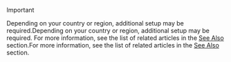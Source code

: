 > [!IMPORTANT]
> <span data-ttu-id="fae21-101">Depending on your country or region, additional setup may be required.</span><span class="sxs-lookup"><span data-stu-id="fae21-101">Depending on your country or region, additional setup may be required.</span></span> <span data-ttu-id="fae21-102">For more information, see the list of related articles in the [See Also](#see-also) section.</span><span class="sxs-lookup"><span data-stu-id="fae21-102">For more information, see the list of related articles in the [See Also](#see-also) section.</span></span>  